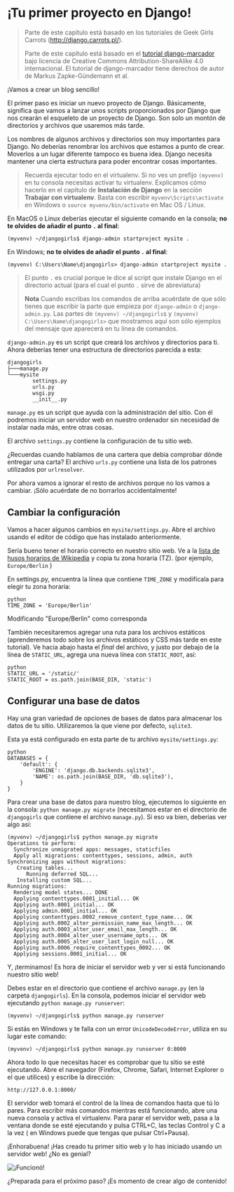 # ¡Tu primer proyecto en Django!

> Parte de este capítulo está basado en los tutoriales de Geek Girls Carrots (http://django.carrots.pl/).
> 
> Parte de este capítulo está basado en el [ tutorial django-marcador][1] bajo licencia de Creative Commons Attribution-ShareAlike 4.0 internacional. El tutorial de django-marcador tiene derechos de autor de Markus Zapke-Gündemann et al.

 [1]: http://django-marcador.keimlink.de/

¡Vamos a crear un blog sencillo!

El primer paso es iniciar un nuevo proyecto de Django. Básicamente, significa que vamos a lanzar unos scripts proporcionados por Django que nos crearán el esqueleto de un proyecto de Django. Son solo un montón de directorios y archivos que usaremos más tarde.

Los nombres de algunos archivos y directorios son muy importantes para Django. No deberías renombrar los archivos que estamos a punto de crear. Moverlos a un lugar diferente tampoco es buena idea. Django necesita mantener una cierta estructura para poder encontrar cosas importantes.

> Recuerda ejecutar todo en el virtualenv. Si no ves un prefijo `(myvenv)` en tu consola necesitas activar tu virtualenv. Explicamos cómo hacerlo en el capítulo de **Instalación de Django** en la sección **Trabajar con virtualenv**. Basta con escribir `myvenv\Scripts\activate` en Windows o `source myvenv/bin/activate` en Mac OS / Linux.

En MacOS o Linux deberías ejecutar el siguiente comando en la consola; **no te olvides de añadir el punto `.` al final**:

    (myvenv) ~/djangogirls$ django-admin startproject mysite .
    

En Windows; **no te olvides de añadir el punto `.` al final**:

    (myvenv) C:\Users\Name\djangogirls> django-admin startproject mysite .
    

> El punto `.` es crucial porque le dice al script que instale Django en el directorio actual (para el cual el punto `.` sirve de abreviatura)
> 
> **Nota** Cuando escribas los comandos de arriba acuérdate de que sólo tienes que escribir la parte que empieza por `django-admin` o `django-admin.py`. Las partes de `(myvenv) ~/djangogirls$` y `(myvenv) C:\Users\Name\djangogirls>` que mostramos aquí son sólo ejemplos del mensaje que aparecerá en tu línea de comandos.

`django-admin.py` es un script que creará los archivos y directorios para ti. Ahora deberías tener una estructura de directorios parecida a esta:

    djangogirls
    ├───manage.py
    └───mysite
            settings.py
            urls.py
            wsgi.py
            __init__.py
    

`manage.py` es un script que ayuda con la administración del sitio. Con él podremos iniciar un servidor web en nuestro ordenador sin necesidad de instalar nada más, entre otras cosas.

El archivo `settings.py` contiene la configuración de tu sitio web.

¿Recuerdas cuando hablamos de una cartera que debía comprobar dónde entregar una carta? El archivo `urls.py` contiene una lista de los patrones utilizados por `urlresolver`.

Por ahora vamos a ignorar el resto de archivos porque no los vamos a cambiar. ¡Sólo acuérdate de no borrarlos accidentalmente!

## Cambiar la configuración

Vamos a hacer algunos cambios en `mysite/settings.py`. Abre el archivo usando el editor de código que has instalado anteriormente.

Sería bueno tener el horario correcto en nuestro sitio web. Ve a la [lista de husos horarios de Wikipedia][2] y copia tu zona horaria (TZ). (por ejemplo, `Europe/Berlin` )

 [2]: http://en.wikipedia.org/wiki/List_of_tz_database_time_zones

En settings.py, encuentra la línea que contiene `TIME_ZONE` y modifícala para elegir tu zona horaria:

    python
    TIME_ZONE = 'Europe/Berlin'
    

Modificando "Europe/Berlin" como corresponda

También necesitaremos agregar una ruta para los archivos estáticos (aprenderemos todo sobre los archivos estáticos y CSS más tarde en este tutorial). Ve hacia abajo hasta el *final* del archivo, y justo por debajo de la línea de `STATIC_URL`, agrega una nueva línea con `STATIC_ROOT`, así:

    python
    STATIC_URL = '/static/'
    STATIC_ROOT = os.path.join(BASE_DIR, 'static')
    

## Configurar una base de datos

Hay una gran variedad de opciones de bases de datos para almacenar los datos de tu sitio. Utilizaremos la que viene por defecto, `sqlite3`.

Esta ya está configurado en esta parte de tu archivo `mysite/settings.py`:

    python
    DATABASES = {
        'default': {
            'ENGINE': 'django.db.backends.sqlite3',
            'NAME': os.path.join(BASE_DIR, 'db.sqlite3'),
        }
    }
    

Para crear una base de datos para nuestro blog, ejecutemos lo siguiente en la consola: `python manage.py migrate` (necesitamos estar en el directorio de `djangogirls` que contiene el archivo `manage.py`). Si eso va bien, deberías ver algo así:

    (myvenv) ~/djangogirls$ python manage.py migrate
    Operations to perform:
      Synchronize unmigrated apps: messages, staticfiles
      Apply all migrations: contenttypes, sessions, admin, auth
    Synchronizing apps without migrations:
       Creating tables...
          Running deferred SQL...
       Installing custom SQL...
    Running migrations:
      Rendering model states... DONE
      Applying contenttypes.0001_initial... OK
      Applying auth.0001_initial... OK
      Applying admin.0001_initial... OK
      Applying contenttypes.0002_remove_content_type_name... OK
      Applying auth.0002_alter_permission_name_max_length... OK
      Applying auth.0003_alter_user_email_max_length... OK
      Applying auth.0004_alter_user_username_opts... OK
      Applying auth.0005_alter_user_last_login_null... OK
      Applying auth.0006_require_contenttypes_0002... OK
      Applying sessions.0001_initial... OK
    

Y, ¡terminamos! Es hora de iniciar el servidor web y ver si está funcionando nuestro sitio web!

Debes estar en el directorio que contiene el archivo `manage.py` (en la carpeta `djangogirls`). En la consola, podemos iniciar el servidor web ejecutando `python manage.py runserver`:

    (myvenv) ~/djangogirls$ python manage.py runserver
    

Si estás en Windows y te falla con un error `UnicodeDecodeError`, utiliza en su lugar este comando:

    (myvenv) ~/djangogirls$ python manage.py runserver 0:8000
    

Ahora todo lo que necesitas hacer es comprobar que tu sitio se esté ejecutando. Abre el navegador (Firefox, Chrome, Safari, Internet Explorer o el que utilices) y escribe la dirección:

    http://127.0.0.1:8000/
    

El servidor web tomará el control de la línea de comandos hasta que tú lo pares. Para escribir más comandos mientras está funcionando, abre una nueva consola y activa el virtualenv. Para parar el servidor web, pasa a la ventana donde se esté ejecutando y pulsa CTRL+C, las teclas Control y C a la vez ( en Windows puede que tengas que pulsar Ctrl+Pausa).

¡Enhorabuena! ¡Has creado tu primer sitio web y lo has iniciado usando un servidor web! ¿No es genial?

![¡Funcionó!][3]

 [3]: images/it_worked2.png

¿Preparada para el próximo paso? ¡Es momento de crear algo de contenido!